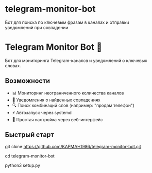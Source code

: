# telegram-monitor-bot
Бот для поиска по ключевым фразам в каналах и отправки уведомлений при совпадении

# Telegram Monitor Bot 🤖

Бот для мониторинга Telegram-каналов и уведомлений о ключевых словах.

## Возможности
- 📊 Мониторинг неограниченного количества каналов
- 🔔 Уведомления о найденных совпадениях
- 🔍 Поиск комбинаций слов (например: "продам телефон")
- ⚡ Автозапуск через systemd
- 📝 Простая настройка через веб-интерфейс

## Быстрый старт


git clone https://github.com/KAPMAH1986/telegram-monitor-bot.git

cd telegram-monitor-bot

python3 setup.py
